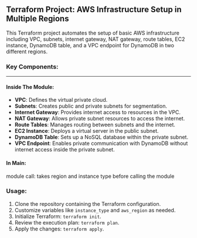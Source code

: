 ## Terraform Project: AWS Infrastructure Setup in Multiple Regions

This Terraform project automates the setup of basic AWS infrastructure including VPC, subnets, internet gateway, NAT gateway, route tables, EC2 instance, DynamoDB table, and a VPC endpoint for DynamoDB in two different regions.

### Key Components:
---

#### Inside The Module:

- **VPC**: Defines the virtual private cloud.
- **Subnets**: Creates public and private subnets for segmentation.
- **Internet Gateway**: Provides internet access to resources in the VPC.
- **NAT Gateway**: Allows private subnet resources to access the internet.
- **Route Tables**: Manages routing between subnets and the internet.
- **EC2 Instance**: Deploys a virtual server in the public subnet.
- **DynamoDB Table**: Sets up a NoSQL database within the private subnet.
- **VPC Endpoint**: Enables private communication with DynamoDB without internet access inside the private subnet.

#### In Main:
module call: takes region and instance type before calling the module

### Usage:

1. Clone the repository containing the Terraform configuration.
2. Customize variables like `instance_type` and `aws_region` as needed.
3. Initialize Terraform: `terraform init`.
4. Review the execution plan: `terraform plan`.
5. Apply the changes: `terraform apply`.
